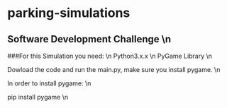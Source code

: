 # parking-simulations
## Software Development Challenge \n
###For this Simulation you need: \n
  Python3.x.x \n
  PyGame Library \n 
  
 Dowload the code and run the main.py, make sure you install pygame. \n 
 
 In order to install pygame: \n 
 
 pip install pygame \n 
 
